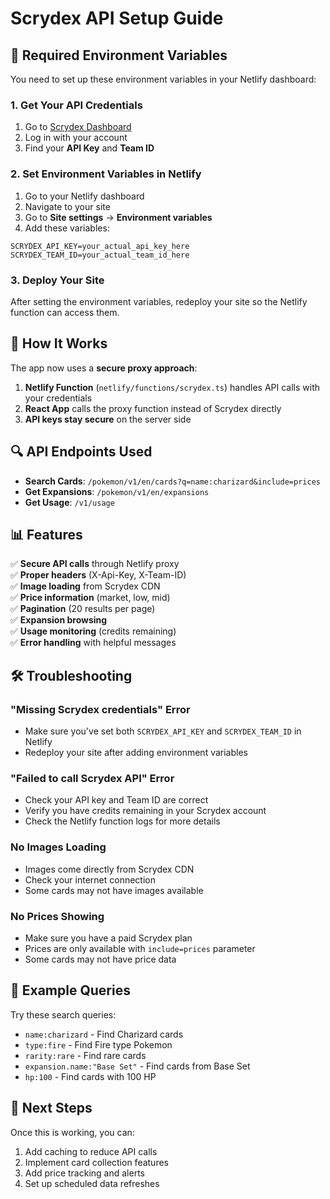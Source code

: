 # Scrydex API Setup Guide

## 🔑 Required Environment Variables

You need to set up these environment variables in your Netlify dashboard:

### 1. Get Your API Credentials
1. Go to [Scrydex Dashboard](https://scrydex.com/dashboard)
2. Log in with your account
3. Find your **API Key** and **Team ID**

### 2. Set Environment Variables in Netlify
1. Go to your Netlify dashboard
2. Navigate to your site
3. Go to **Site settings** → **Environment variables**
4. Add these variables:

```
SCRYDEX_API_KEY=your_actual_api_key_here
SCRYDEX_TEAM_ID=your_actual_team_id_here
```

### 3. Deploy Your Site
After setting the environment variables, redeploy your site so the Netlify function can access them.

## 🚀 How It Works

The app now uses a **secure proxy approach**:

1. **Netlify Function** (`netlify/functions/scrydex.ts`) handles API calls with your credentials
2. **React App** calls the proxy function instead of Scrydex directly
3. **API keys stay secure** on the server side

## 🔍 API Endpoints Used

- **Search Cards**: `/pokemon/v1/en/cards?q=name:charizard&include=prices`
- **Get Expansions**: `/pokemon/v1/en/expansions`
- **Get Usage**: `/v1/usage`

## 📊 Features

✅ **Secure API calls** through Netlify proxy  
✅ **Proper headers** (X-Api-Key, X-Team-ID)  
✅ **Image loading** from Scrydex CDN  
✅ **Price information** (market, low, mid)  
✅ **Pagination** (20 results per page)  
✅ **Expansion browsing**  
✅ **Usage monitoring** (credits remaining)  
✅ **Error handling** with helpful messages  

## 🛠️ Troubleshooting

### "Missing Scrydex credentials" Error
- Make sure you've set both `SCRYDEX_API_KEY` and `SCRYDEX_TEAM_ID` in Netlify
- Redeploy your site after adding environment variables

### "Failed to call Scrydex API" Error
- Check your API key and Team ID are correct
- Verify you have credits remaining in your Scrydex account
- Check the Netlify function logs for more details

### No Images Loading
- Images come directly from Scrydex CDN
- Check your internet connection
- Some cards may not have images available

### No Prices Showing
- Make sure you have a paid Scrydex plan
- Prices are only available with `include=prices` parameter
- Some cards may not have price data

## 📝 Example Queries

Try these search queries:
- `name:charizard` - Find Charizard cards
- `type:fire` - Find Fire type Pokemon
- `rarity:rare` - Find rare cards
- `expansion.name:"Base Set"` - Find cards from Base Set
- `hp:100` - Find cards with 100 HP

## 🔄 Next Steps

Once this is working, you can:
1. Add caching to reduce API calls
2. Implement card collection features
3. Add price tracking and alerts
4. Set up scheduled data refreshes





